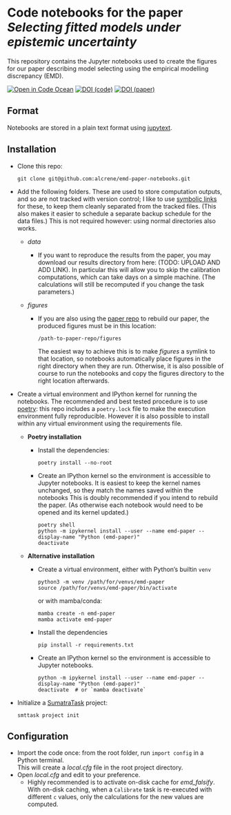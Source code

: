 # Code notebooks for the paper _Selecting fitted models under epistemic uncertainty_

This repository contains the Jupyter notebooks used to create the figures for our paper describing model selecting using the empirical modelling discrepancy (EMD).

[![Open in Code Ocean](https://codeocean.com/codeocean-assets/badge/open-in-code-ocean.svg)](https://codeocean.com/capsule/0868474/tree/v1)
[![DOI (code)](https://zenodo.org/badge/15032858.svg)](https://zenodo.org/badge/latestdoi/15032858)
[![DOI (paper)](https://img.shields.io/badge/DOI_(paper)-10.1038%2Fs41467--025--64658--7-%23EF2F2C)](https://doi.org/10.1038/s41467-025-64658-7)


## Format

Notebooks are stored in a plain text format using [jupytext](https://jupytext.readthedocs.io/).

## Installation

* Clone this repo:

      git clone git@github.com:alcrene/emd-paper-notebooks.git

* Add the following folders.
  These are used to store computation outputs, and so are not tracked with version control; I like to use [symbolic links](https://linuxhandbook.com/symbolic-link-linux/) for these, to keep them cleanly separated from the tracked files. (This also makes it easier to schedule a separate backup schedule for the data files.)
  This is not required however: using normal directories also works.

  - _data_
    + If you want to reproduce the results from the paper, you may download our results directory from here: (TODO: UPLOAD AND ADD LINK). In particular this will allow you to skip the calibration computations, which can take days on a simple machine. (The calculations will still be recomputed if you change the task parameters.)

  - _figures_
    + If you are also using the [paper repo](https://github.com/alcrene/emd-paper) to rebuild our paper, the produced figures must be in this location:
    
          /path-to-paper-repo/figures

      The easiest way to achieve this is to make _figures_ a symlink to that location, so notebooks automatically place figures in the right directory when they are run. Otherwise, it is also possible of course to run the notebooks and copy the figures directory to the right location afterwards.

* Create a virtual environment and IPython kernel for running the notebooks.
  The recommended and best tested procedure is to use [poetry](https://python-poetry.org/docs/#installation): this repo includes a `poetry.lock` file to make the execution environment fully reproducible.
  However it is also possible to install within any virtual environment using the requirements file.
  
  - **Poetry installation**
  
    + Install the dependencies:
  
          poetry install --no-root
        
    + Create an IPython kernel so the environment is accessible to Jupyter notebooks.
      It is easiest to keep the kernel names unchanged, so they match the names saved within the notebooks
      This is doubly recommended if you intend to rebuild the paper. (As otherwise each notebook would need to be opened and its kernel updated.)
    
          poetry shell
          python -m ipykernel install --user --name emd-paper --display-name "Python (emd-paper)"        
          deactivate

  - **Alternative installation**
  
    + Create a virtual environment, either with Python’s builtin `venv` 
    
          python3 -m venv /path/for/venvs/emd-paper
          source /path/for/venvs/emd-paper/bin/activate
    
    
      or with mamba/conda:
    
          mamba create -n emd-paper
          mamba activate emd-paper
          
    + Install the dependencies
    
          pip install -r requirements.txt
          
    + Create an IPython kernel so the environment is accessible to Jupyter notebooks.
    
          python -m ipykernel install --user --name emd-paper --display-name "Python (emd-paper)"        
          deactivate  # or `mamba deactivate`

* Initialize a [SumatraTask](https://sumatratask.readthedocs.io/) project:

      smttask project init

## Configuration

- Import the code once: from the root folder, run `import config` in a Python terminal.  
  This will create a *local.cfg* file in the root project directory.
- Open *local.cfg* and edit to your preference.
  - Highly recommended is to activate on-disk cache for *emd_falsify*. With on-disk caching, when a `Calibrate` task is re-executed with different `c` values, only the calculations for the new values are computed.

